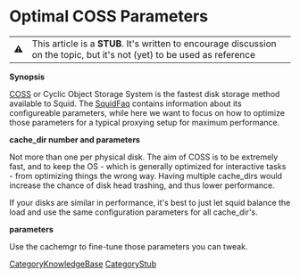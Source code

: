 # Optimal COSS Parameters

|                                                                      |                                                                                                                           |
| -------------------------------------------------------------------- | ------------------------------------------------------------------------------------------------------------------------- |
| ⚠️ | This article is a **STUB**. It's written to encourage discussion on the topic, but it's not (yet) to be used as reference |

**Synopsis**

[COSS](/Features/CyclicObjectStorageSystem)
or Cyclic Object Storage System is the fastest disk storage method
available to Squid. The
[SquidFaq](/SquidFaq)
contains information about its configureable parameters, while here we
want to focus on how to optimize those parameters for a typical proxying
setup for maximum performance.

**cache\_dir number and parameters**

Not more than one per physical disk. The aim of COSS is to be extremely
fast, and to keep the OS - which is generally optimized for interactive
tasks - from optimizing things the wrong way. Having multiple
cache\_dirs would increase the chance of disk head trashing, and thus
lower performance.

If your disks are similar in performance, it's best to just let squid
balance the load and use the same configuration parameters for all
cache\_dir's.

**parameters**

Use the cachemgr to fine-tune those parameters you can tweak.

[CategoryKnowledgeBase](/CategoryKnowledgeBase)
[CategoryStub](/CategoryStub)
